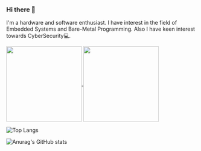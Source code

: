 ### Hi there 👋
I'm a hardware and software enthusiast. I have interest in the field of Embedded Systems and Bare-Metal Programming. Also I have keen interest towards CyberSecurity💻.


<a href="https://github.com/roshan-nahsor">
  <img height=200 align="center" src="https://github-readme-stats.vercel.app/api/top-langs/?username=roshan-nahsor&layout=compact" />
</a>
<a href="https://github.com/roshan-nahsor">
  <img height=200 align="center" src="https://github-readme-stats.vercel.app/api?username=anuraghazra&theme=codeSTACKr&show_icons=true&card_width=320" />
</a>

![Top Langs](https://github-readme-stats.vercel.app/api/top-langs/?username=anuraghazra&layout=compact)

![Anurag's GitHub stats](https://github-readme-stats.vercel.app/api?username=anuraghazra&theme=codeSTACKr&show_icons=true)
<!--
**roshan-nahsor/roshan-nahsor** is a ✨ _special_ ✨ repository because its `README.md` (this file) appears on your GitHub profile.

Here are some ideas to get you started:

- 🔭 I’m currently working on ...
- 🌱 I’m currently learning ...
- 👯 I’m looking to collaborate on ...
- 🤔 I’m looking for help with ...
- 💬 Ask me about ...
- 📫 How to reach me: ...
- 😄 Pronouns: ...
- ⚡ Fun fact: ...
-->
